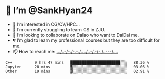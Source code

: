 # 👋 I’m @SankHyan24
- 👀 I’m interested in CG/CV/HPC...
- 🌱 I’m currently struggling to learn CS in ZJU.
- 💞️ I’m looking to collaborate on Dalao who want to DaiDai me.
- 💔 I’m glad to learn my professional courses but they are too difficult for me.
- 📫 How to reach me: [.../..-/-./-.-./..../..-/.-/-./..---/....](mailto:sunchuan24@gmail.com)

<!---
SankHyan24/SankHyan24 is a ✨ special ✨ repository because its `README.md` (this file) appears on your GitHub profile.
You can click the Preview link to take a look at your changes.
--->
<!--START_SECTION:waka-->

```text
C++          9 hrs 47 mins   ██████████████████████░░░   88.36 %
Jupyter      20 mins         ▓░░░░░░░░░░░░░░░░░░░░░░░░   03.06 %
Other        19 mins         ▓░░░░░░░░░░░░░░░░░░░░░░░░   02.91 %
```

<!--END_SECTION:waka-->
